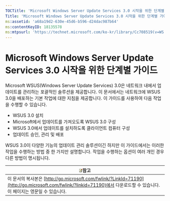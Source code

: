 ```yaml
---
TOCTitle: 'Microsoft Windows Server Update Services 3.0 시작을 위한 단계별 가이드'
Title: 'Microsoft Windows Server Update Services 3.0 시작을 위한 단계별 가이드'
ms:assetid: 'a68a19d2-630e-45d6-b596-d24dac987b64'
ms:contentKeyID: 18135578
ms:mtpsurl: 'https://technet.microsoft.com/ko-kr/library/Cc708519(v=WS.10)'
---
```


Microsoft Windows Server Update Services 3.0 시작을 위한 단계별 가이드
======================================================================

Microsoft WSUS(Windows Server Update Services) 3.0은 네트워크 내에서 업데이트를 관리하는 포괄적인 솔루션을 제공합니다. 이 문서에서는 네트워크에 WSUS 3.0을 배포하는 기본 작업에 대한 지침을 제공합니다. 이 가이드를 사용하여 다음 작업을 수행할 수 있습니다.

-   WSUS 3.0 설치
-   Microsoft에서 업데이트를 가져오도록 WSUS 3.0 구성
-   WSUS 3.0에서 업데이트를 설치하도록 클라이언트 컴퓨터 구성
-   업데이트 승인, 관리 및 배포

WSUS 3.0이 다양한 기능의 업데이트 관리 솔루션이긴 하지만 이 가이드에서는 이러한 작업을 수행하는 방법 중 한 가지만 설명합니다. 작업을 수행하는 옵션이 여러 개인 경우 다른 방법이 명시됩니다.

| ![](images/Cc708519.note(WS.10).gif)참고                                                                                                       |
|-----------------------------------------------------------------------------------------------------------------------------------------------------------------------------|
| 이 문서의 복사본은 [http://go.microsoft.com/fwlink/?LinkId=71190](http://go.microsoft.com/fwlink/?linkid=71190)에서 다운로드할 수 있습니다. 이 페이지는 영문일 수 있습니다. |
